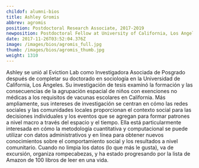 ```yaml
---
childof: alumni-bios
title: Ashley Gromis
abbrev: agromis
position: Postdoctoral Research Associate, 2017-2019
newposition: Postdoctoral Fellow at University of California, Los Angeles
date: 2017-11-26T03:52:04.376Z
image: /images/bios/agromis_full.jpg
thumb: /images/bios/agromis_thumb.jpg
weight: 1310
---
```

Ashley se unió al Eviction Lab como Investigadora Asociada de Posgrado después de completar su doctorado en sociología en la Universidad de California, Los Ángeles. Su investigación de tesis examinó la formación y las consecuencias de la agrupación espacial de niños con exenciones no médicas a los requisitos de vacunas escolares en California. Más ampliamente, sus intereses de investigación se centran en cómo las redes sociales y las comunidades locales proporcionan el contexto social para las decisiones individuales y los eventos que se agregan para formar patrones a nivel macro a través del espacio y el tiempo. Ella está particularmente interesada en cómo la metodología cuantitativa y computacional se puede utilizar con datos administrativos y en línea para obtener nuevos conocimientos sobre el comportamiento social y los resultados a nivel comunitario. Cuando no limpia los datos (lo que más le gusta), va de excursión, organiza rompecabezas, y ha estado progresando por la lista de Amazon de 100 libros de leer en una vida.